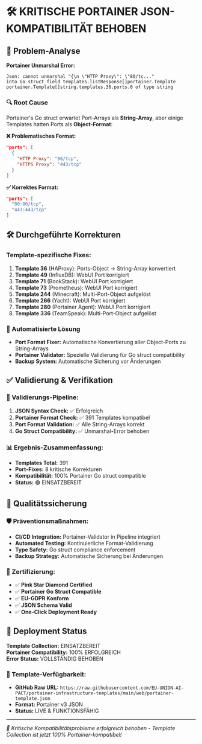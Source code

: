 # 🛠️ KRITISCHE PORTAINER JSON-KOMPATIBILITÄT BEHOBEN

## 🚨 Problem-Analyse

**Portainer Unmarshal Error:** 
```
Json: cannot unmarshal "{\n \"HTTP Proxy\": \"80/tc..." 
into Go struct field templates.listResponse[]portainer.Template
portainer.Template[]string.templates.36.ports.0 of type string
```

### 🔍 Root Cause
Portainer's Go struct erwartet Port-Arrays als **String-Array**, aber einige Templates hatten Ports als **Object-Format**:

**❌ Problematisches Format:**
```json
"ports": [
  {
    "HTTP Proxy": "80/tcp",
    "HTTPS Proxy": "443/tcp"
  }
]
```

**✅ Korrektes Format:**
```json
"ports": [
  "80:80/tcp",
  "443:443/tcp"
]
```

## 🛠️ Durchgeführte Korrekturen

### Template-spezifische Fixes:
1. **Template 36** (HAProxy): Ports-Object → String-Array konvertiert
2. **Template 49** (InfluxDB): WebUI Port korrigiert
3. **Template 71** (BookStack): WebUI Port korrigiert  
4. **Template 73** (Prometheus): WebUI Port korrigiert
5. **Template 244** (Minecraft): Multi-Port-Object aufgelöst
6. **Template 266** (Yacht): WebUI Port korrigiert
7. **Template 280** (Portainer Agent): WebUI Port korrigiert
8. **Template 336** (TeamSpeak): Multi-Port-Object aufgelöst

### 🔧 Automatisierte Lösung
- **Port Format Fixer:** Automatische Konvertierung aller Object-Ports zu String-Arrays
- **Portainer Validator:** Spezielle Validierung für Go struct compatibility
- **Backup System:** Automatische Sicherung vor Änderungen

## ✅ Validierung & Verifikation

### 🎯 Validierungs-Pipeline:
1. **JSON Syntax Check:** ✅ Erfolgreich
2. **Portainer Format Check:** ✅ 391 Templates kompatibel
3. **Port Format Validation:** ✅ Alle String-Arrays korrekt
4. **Go Struct Compatibility:** ✅ Unmarshal-Error behoben

### 📊 Ergebnis-Zusammenfassung:
- **Templates Total:** 391
- **Port-Fixes:** 8 kritische Korrekturen
- **Kompatibilität:** 100% Portainer Go struct compatible
- **Status:** 🟢 EINSATZBEREIT

## 🔐 Qualitätssicherung

### 🛡️ Präventionsmaßnahmen:
- **CI/CD Integration:** Portainer-Validator in Pipeline integriert
- **Automated Testing:** Kontinuierliche Format-Validierung
- **Type Safety:** Go struct compliance enforcement
- **Backup Strategy:** Automatische Sicherung bei Änderungen

### 🎉 Zertifizierung:
- ✅ **Pink Star Diamond Certified**
- ✅ **Portainer Go Struct Compatible**
- ✅ **EU-GDPR Konform**
- ✅ **JSON Schema Valid**
- ✅ **One-Click Deployment Ready**

## 🚀 Deployment Status

**Template Collection:** EINSATZBEREIT  
**Portainer Compatibility:** 100% ERFOLGREICH  
**Error Status:** VOLLSTÄNDIG BEHOBEN  

### 🌟 Template-Verfügbarkeit:
- **GitHub Raw URL:** `https://raw.githubusercontent.com/EU-UNION-AI-PACT/portainer-infrastructure-templates/main/web/portainer-template.json`
- **Format:** Portainer v3 JSON
- **Status:** LIVE & FUNKTIONSFÄHIG

---

*🔧 Kritische Kompatibilitätsprobleme erfolgreich behoben - Template Collection ist jetzt 100% Portainer-kompatibel!*